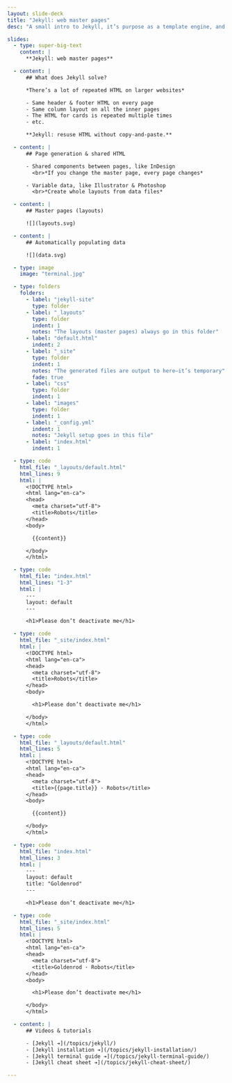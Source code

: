 ```yaml
---
layout: slide-deck
title: "Jekyll: web master pages"
desc: "A small intro to Jekyll, it’s purpose as a template engine, and how the system works."

slides:
  - type: super-big-text
    content: |
      **Jekyll: web master pages**

  - content: |
      ## What does Jekyll solve?

      *There’s a lot of repeated HTML on larger websites*

      - Same header & footer HTML on every page
      - Same column layout on all the inner pages
      - The HTML for cards is repeated multiple times
      - etc.

      **Jekyll: resuse HTML without copy-and-paste.**

  - content: |
      ## Page generation & shared HTML

      - Shared components between pages, like InDesign
        <br>*If you change the master page, every page changes*

      - Variable data, like Illustrator & Photoshop
        <br>*Create whole layouts from data files*

  - content: |
      ## Master pages (layouts)

      ![](layouts.svg)

  - content: |
      ## Automatically populating data

      ![](data.svg)

  - type: image
    image: "terminal.jpg"

  - type: folders
    folders:
      - label: "jekyll-site"
        type: folder
      - label: "_layouts"
        type: folder
        indent: 1
        notes: "The layouts (master pages) always go in this folder"
      - label: "default.html"
        indent: 2
      - label: "_site"
        type: folder
        indent: 1
        notes: "The generated files are output to here—it’s temporary"
        fade: true
      - label: "css"
        type: folder
        indent: 1
      - label: "images"
        type: folder
        indent: 1
      - label: "_config.yml"
        indent: 1
        notes: "Jekyll setup goes in this file"
      - label: "index.html"
        indent: 1

  - type: code
    html_file: "_layouts/default.html"
    html_lines: 9
    html: |
      <!DOCTYPE html>
      <html lang="en-ca">
      <head>
        <meta charset="utf-8">
        <title>Robots</title>
      </head>
      <body>

        {{content}}

      </body>
      </html>

  - type: code
    html_file: "index.html"
    html_lines: "1-3"
    html: |
      ---
      layout: default
      ---

      <h1>Please don’t deactivate me</h1>

  - type: code
    html_file: "_site/index.html"
    html: |
      <!DOCTYPE html>
      <html lang="en-ca">
      <head>
        <meta charset="utf-8">
        <title>Robots</title>
      </head>
      <body>

        <h1>Please don’t deactivate me</h1>

      </body>
      </html>

  - type: code
    html_file: "_layouts/default.html"
    html_lines: 5
    html: |
      <!DOCTYPE html>
      <html lang="en-ca">
      <head>
        <meta charset="utf-8">
        <title>{{page.title}} · Robots</title>
      </head>
      <body>

        {{content}}

      </body>
      </html>

  - type: code
    html_file: "index.html"
    html_lines: 3
    html: |
      ---
      layout: default
      title: "Goldenrod"
      ---

      <h1>Please don’t deactivate me</h1>

  - type: code
    html_file: "_site/index.html"
    html_lines: 5
    html: |
      <!DOCTYPE html>
      <html lang="en-ca">
      <head>
        <meta charset="utf-8">
        <title>Goldenrod · Robots</title>
      </head>
      <body>

        <h1>Please don’t deactivate me</h1>

      </body>
      </html>

  - content: |
      ## Videos & tutorials

      - [Jekyll ➔](/topics/jekyll/)
      - [Jekyll installation ➔](/topics/jekyll-installation/)
      - [Jekyll terminal guide ➔](/topics/jekyll-terminal-guide/)
      - [Jekyll cheat sheet ➔](/topics/jekyll-cheat-sheet/)

---
```

